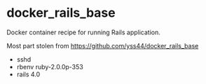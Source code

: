 docker_rails_base
=================

Docker container recipe for running Rails application.

Most part stolen from https://github.com/yss44/docker_rails_base

* sshd
* rbenv ruby-2.0.0p-353
* rails 4.0
